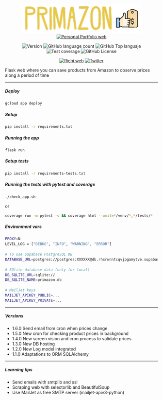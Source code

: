 <div align="center">
<img src="./static/img/logo_app.png" alt="drawing" width="400"/>
<a href="https://richionline-portfolio.nw.r.appspot.com"><img src="https://richionline-portfolio.nw.r.appspot.com/static/assets/falken_logo.ico" width=50 alt="Personal Portfolio web"></a>

![Version](https://img.shields.io/badge/version-1.6.0-blue) ![GitHub language count](https://img.shields.io/github/languages/count/falken20/primazon) ![GitHub Top languaje](https://img.shields.io/github/languages/top/falken20/primazon) ![Test coverage](https://img.shields.io/badge/test%20coverage-78%25-green) ![GitHub License](https://img.shields.io/github/license/falken20/search_extensions)


[![Richi web](https://img.shields.io/badge/web-richionline-blue)](https://richionline-portfolio.nw.r.appspot.com) [![Twitter](https://img.shields.io/twitter/follow/richionline?style=social)](https://twitter.com/richionline)

</div>



Flask web where you can save products from Amazon to observe prices along a period of time

---
##### Deploy
```bash
gcloud app deploy
```

##### Setup

```bash
pip install -r requirements.txt
```

##### Running the app

```bash
flask run
```

##### Setup tests

```bash
pip install -r requirements-tests.txt
```

##### Running the tests with pytest and coverage

```bash
./check_app.sh
```
or
```bash
coverage run -m pytest -v && coverage html --omit=*/venv/*,*/tests/*
```

##### Environment vars
```bash
PROXY=N
LEVEL_LOG = ["DEBUG", "INFO", "WARNING", "ERROR"]

# To use Supabase PostgreSQL DB
DATABASE_URL=postgres://postgres:XXXXXX@db.rhsrwnntcqvjpgamytve.supabase.co:6543/postgres

# SQlite database data (only for local)
DB_SQLITE_URL=sqlite://
DB_SQLITE_NAME=primazon.db

# MailJet keys
MAILJET_APIKEY_PUBLIC=...
MAILJET_APIKEY_PRIVATE=...
```

---

##### Versions
- 1.6.0 Send email from cron when prices change
- 1.5.0 New cron for checking product prices in background
- 1.4.0 New screen vision and cron process to validate prices
- 1.3.0 New DB hosting
- 1.2.0 New Log model integrated
- 1.1.0 Adaptations to ORM SQLAlchemy

---
##### Learning tips
- Send emails with smtplib and ssl
- Scraping web with selectorlib and BeautifulSoup
- Use MailJet as free SMTP server (mailjet-apiv3-python)
